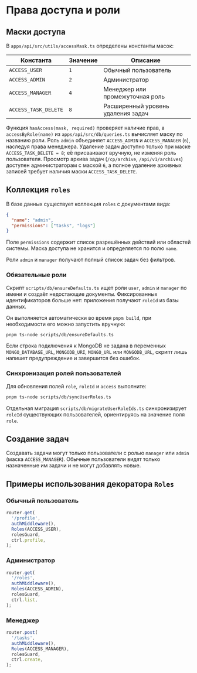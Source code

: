 <!-- Назначение файла: описание масок доступа, коллекции roles и разрешений. -->

# Права доступа и роли

## Маски доступа

В `apps/api/src/utils/accessMask.ts` определены константы масок:

| Константа        | Значение | Описание                        |
| ---------------- | -------- | ------------------------------- |
| `ACCESS_USER`    | `1`      | Обычный пользователь            |
| `ACCESS_ADMIN`   | `2`      | Администратор                   |
| `ACCESS_MANAGER` | `4`      | Менеджер или промежуточная роль |
| `ACCESS_TASK_DELETE` | `8`  | Расширенный уровень удаления задач |

Функция `hasAccess(mask, required)` проверяет наличие прав, а `accessByRole(name)` из `apps/api/src/db/queries.ts` вычисляет маску по названию роли.
Роль `admin` объединяет `ACCESS_ADMIN` и `ACCESS_MANAGER` (`6`), наследуя права менеджера.
Удаление задач доступно только при маске `ACCESS_TASK_DELETE = 8`; её присваивают
вручную, не изменяя роль пользователя.
Просмотр архива задач (`/cp/archive`, `/api/v1/archives`) доступен администраторам с маской `6`,
а полное удаление архивных записей требует наличия маски `ACCESS_TASK_DELETE`.

## Коллекция `roles`

В базе данных существует коллекция `roles` с документами вида:

```json
{
  "name": "admin",
  "permissions": ["tasks", "logs"]
}
```

Поле `permissions` содержит список разрешённых действий или областей системы. Маска доступа не хранится и определяется по полю `name`.

Роли `admin` и `manager` получают полный список задач без фильтров.

### Обязательные роли

Скрипт `scripts/db/ensureDefaults.ts` ищет роли `user`, `admin` и `manager`
по имени и создаёт недостающие документы. Фиксированных идентификаторов больше
нет: приложения получают `roleId` из базы данных.

Он выполняется автоматически во время `pnpm build`, при необходимости
его можно запустить вручную:

```bash
pnpm ts-node scripts/db/ensureDefaults.ts
```

Если строка подключения к MongoDB не задана в переменных `MONGO_DATABASE_URL`,
`MONGODB_URI`, `MONGO_URL` или `MONGODB_URL`, скрипт лишь напишет предупреждение
и завершится без ошибок.

### Синхронизация ролей пользователей

Для обновления полей `role`, `roleId` и `access` выполните:

```bash
pnpm ts-node scripts/db/syncUserRoles.ts
```

Отдельная миграция `scripts/db/migrateUserRoleIds.ts` синхронизирует
`roleId` существующих пользователей, ориентируясь на значение поля `role`.

## Создание задач

Создавать задачи могут только пользователи с ролью `manager` или `admin`
(маска `ACCESS_MANAGER`). Обычные пользователи видят только назначенные им
задачи и не могут добавлять новые.

## Примеры использования декоратора `Roles`

### Обычный пользователь

```ts
router.get(
  '/profile',
  authMiddleware(),
  Roles(ACCESS_USER),
  rolesGuard,
  ctrl.profile,
);
```

### Администратор

```ts
router.get(
  '/roles',
  authMiddleware(),
  Roles(ACCESS_ADMIN),
  rolesGuard,
  ctrl.list,
);
```

### Менеджер

```ts
router.post(
  '/tasks',
  authMiddleware(),
  Roles(ACCESS_MANAGER),
  rolesGuard,
  ctrl.create,
);
```
